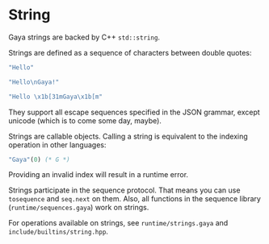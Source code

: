 # String

Gaya strings are backed by C++ `std::string`.

Strings are defined as a sequence of characters between double quotes:

```ocaml
"Hello"

"Hello\nGaya!"

"Hello \x1b[31mGaya\x1b[m"
```

They support all escape sequences specified in the JSON grammar, except unicode
(which is to come some day, maybe).

Strings are callable objects. Calling a string is equivalent to the indexing
operation in other languages:

```ocaml
"Gaya"(0) (* G *)
```

Providing an invalid index will result in a runtime error.

Strings participate in the sequence protocol. That means you can use
`tosequence` and `seq.next` on them. Also, all functions in the sequence
library (`runtime/sequences.gaya`) work on strings.

For operations available on strings, see `runtime/strings.gaya` and
`include/builtins/string.hpp`.

